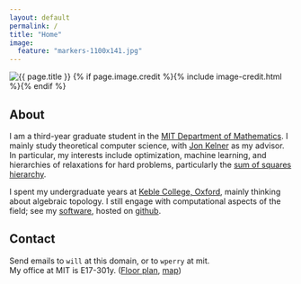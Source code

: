 ```yaml
---
layout: default
permalink: /
title: "Home"
image:
  feature: "markers-1100x141.jpg"
---
```

<div class="page-feature">
<div class="page-image">
<img src="{{ site.url }}/images/{{ page.image.feature }}" class="page-feature-image" alt="{{ page.title }}" itemprop="image">
{% if page.image.credit %}{% include image-credit.html %}{% endif %}
</div><!-- /.page-image -->
</div><!-- /.page-feature -->

<div id="main" role="main">
<article class="wrap" itemscope itemtype="http://schema.org/Article">

## About

I am a third-year graduate student in the [MIT Department of Mathematics](http://math.mit.edu). I mainly study theoretical computer science, with [Jon Kelner](http://math.mit.edu/~kelner/) as my advisor. In particular, my interests include optimization, machine learning, and hierarchies of relaxations for hard problems, particularly the [sum of squares hierarchy](http://en.wikipedia.org/wiki/Sum-of-squares_optimization). 

I spent my undergraduate years at [Keble College, Oxford](http://www.keble.ox.ac.uk/), mainly thinking about algebraic topology. I still engage with computational aspects of the field; see my [software](/software/), hosted on [github](http://github.com/willperry).

## Contact
Send emails to `will` at this domain, or to `wperry` at mit.  
My office at MIT is E17-301y. ([Floor plan](/images/office-map.png), [map](http://whereis.mit.edu/?go=E17))

</article>
</div>
